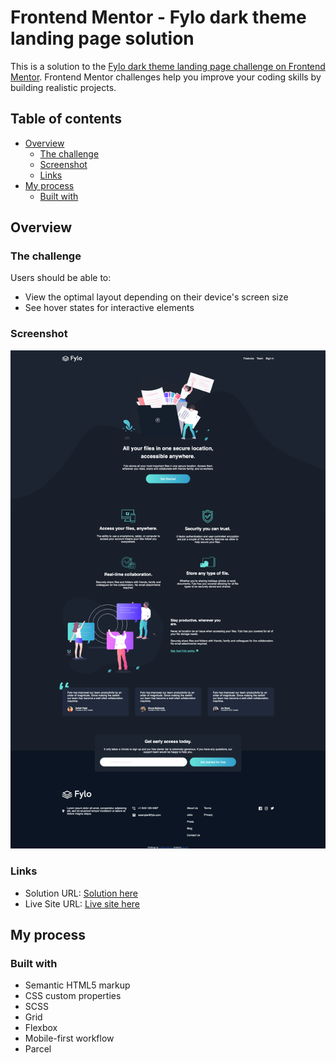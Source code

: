 # Frontend Mentor - Fylo dark theme landing page solution

This is a solution to the [Fylo dark theme landing page challenge on Frontend Mentor](https://www.frontendmentor.io/challenges/fylo-dark-theme-landing-page-5ca5f2d21e82137ec91a50fd). Frontend Mentor challenges help you improve your coding skills by building realistic projects.

## Table of contents

- [Overview](#overview)
  - [The challenge](#the-challenge)
  - [Screenshot](#screenshot)
  - [Links](#links)
- [My process](#my-process)
  - [Built with](#built-with)

## Overview

### The challenge

Users should be able to:

- View the optimal layout depending on their device's screen size
- See hover states for interactive elements

### Screenshot

![](./screenshot.png)

### Links

- Solution URL: [Solution here](https://github.com/VarodA/fem-Fylo-dark-theme-landing-page)
- Live Site URL: [Live site here](https://varoda.github.io/fem-Fylo-dark-theme-landing-page/)

## My process

### Built with

- Semantic HTML5 markup
- CSS custom properties
- SCSS
- Grid
- Flexbox
- Mobile-first workflow
- Parcel
